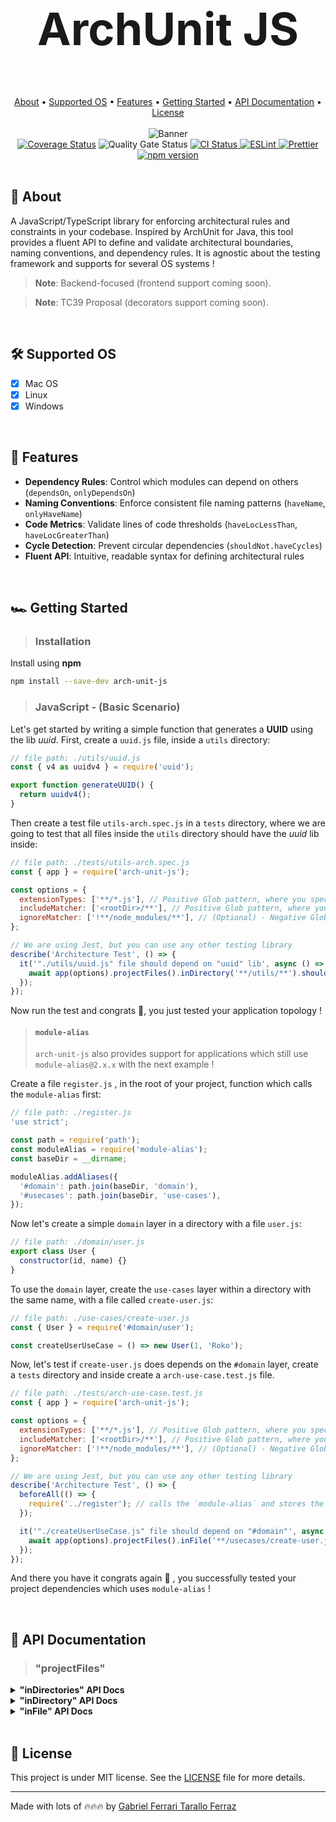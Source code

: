 <div align="center">
  <h1 style="font-size:4.5rem;"> ArchUnit JS</h1>
</div>

<br/>

<div align="center">
  <a href="#page_facing_up-about">About</a> •
  <a href="#hammer_and_wrench-supported-os">Supported OS</a> • 
  <a href="#ledger-features">Features</a> •
  <a href="#racing_car-getting-started">Getting Started</a> •
  <a href="#notebook-api-documentation">API Documentation</a> •
  <a href="#memo-license">License</a>
</div>

<br/>

<div align="center">
  <img src="https://github.com/gftf2011/clean-node-todolist/blob/main/.github/images/background.png" alt="Banner" style="max-width: 100%; height: auto;" />
</div>

<div align="center">
  <a href='https://coveralls.io/github/gftf2011/arch-unit-js?branch=dev'><img src='https://coveralls.io/repos/github/gftf2011/arch-unit-js/badge.svg?branch=dev' alt='Coverage Status' /></a>
  <img src='https://sonarcloud.io/api/project_badges/measure?project=gftf2011_arch-unit-js&metric=alert_status' alt='Quality Gate Status' />
  <a href="https://github.com/gftf2011/arch-unit-js/actions" target="_blank" rel="noopener noreferrer">
    <img src="https://github.com/gftf2011/arch-unit-js/actions/workflows/merge-main.yml/badge.svg" alt="CI Status" />
  </a>
  <a href="https://eslint.org/">
    <img src="https://img.shields.io/badge/ESLint-configured-blue?logo=eslint" alt="ESLint" />
  </a>
  <a href="https://prettier.io/">
    <img src="https://img.shields.io/badge/Prettier-configured-ff69b4?logo=prettier" alt="Prettier" />
  </a>
  <a href="https://www.npmjs.com/package/arch-unit-js">
    <img src="https://img.shields.io/npm/v/arch-unit-js.svg" alt="npm version" />
  </a>
</div>

<br/>

## :page_facing_up: About

A JavaScript/TypeScript library for enforcing architectural rules and constraints in your codebase. Inspired by ArchUnit for Java, this tool provides a fluent API to define and validate architectural boundaries, naming conventions, and dependency rules. It is agnostic about the testing framework and supports for several OS systems !

> **Note**: Backend-focused (frontend support coming soon).

> **Note**: TC39 Proposal (decorators support coming soon).

<br/>

## :hammer_and_wrench: Supported OS

- [x] Mac OS
- [x] Linux
- [x] Windows

<br/>

## :ledger: Features

- **Dependency Rules**: Control which modules can depend on others (`dependsOn`, `onlyDependsOn`)
- **Naming Conventions**: Enforce consistent file naming patterns (`haveName`, `onlyHaveName`)
- **Code Metrics**: Validate lines of code thresholds (`haveLocLessThan`, `haveLocGreaterThan`)
- **Cycle Detection**: Prevent circular dependencies (`shouldNot.haveCycles`)
- **Fluent API**: Intuitive, readable syntax for defining architectural rules

<br/>

## :racing_car: Getting Started

> ### Installation

Install using **npm**

```bash
npm install --save-dev arch-unit-js
```

> ### JavaScript - (Basic Scenario)

Let's get started by writing a simple function that generates a **UUID** using the lib _uuid_. First, create a `uuid.js` file, inside a `utils` directory:

```javascript
// file path: ./utils/uuid.js
const { v4 as uuidv4 } = require('uuid');

export function generateUUID() {
  return uuidv4();
}
```

Then create a test file `utils-arch.spec.js` in a `tests` directory, where we are going to test that all files inside the `utils` directory should have the _uuid_ lib inside:

```javascript
// file path: ./tests/utils-arch.spec.js
const { app } = require('arch-unit-js');

const options = {
  extensionTypes: ['**/*.js'], // Positive Glob pattern, where you specify all extension types your application has
  includeMatcher: ['<rootDir>/**'], // Positive Glob pattern, where you specify all files and directories based on the project <rootDir>
  ignoreMatcher: ['!**/node_modules/**'], // (Optional) - Negative Glob pattern, where you specify all files and directories you do NOT want to check
};

// We are using Jest, but you can use any other testing library
describe('Architecture Test', () => {
  it('"./utils/uuid.js" file should depend on "uuid" lib', async () => {
    await app(options).projectFiles().inDirectory('**/utils/**').should().dependsOn('uuid').check(); // No need to expect, if the dependency is not found it throws an error
  });
});
```

Now run the test and congrats 🥳, you just tested your application topology !

> #### `module-alias`
> `arch-unit-js` also provides support for applications which still use `module-alias@2.x.x` with the next example !

Create a file `register.js` , in the root of your project, function which calls the `module-alias` first:
```javascript
// file path: ./register.js
'use strict';

const path = require('path');
const moduleAlias = require('module-alias');
const baseDir = __dirname;

moduleAlias.addAliases({
  '#domain': path.join(baseDir, 'domain'),
  '#usecases': path.join(baseDir, 'use-cases'),
});
```

Now let's create a simple `domain` layer in a directory with a file `user.js`:
```javascript
// file path: ./domain/user.js
export class User {
  constructor(id, name) {}
}
```

To use the `domain` layer, create the `use-cases` layer within a directory with the same name, with a file called `create-user.js`:

```javascript
// file path: ./use-cases/create-user.js
const { User } = require('#domain/user');

const createUserUseCase = () => new User(1, 'Roko');
```

Now, let's test if `create-user.js` does depends on the `#domain` layer, create a `tests` directory and inside create a `arch-use-case.test.js` file.
```javascript
// file path: ./tests/arch-use-case.test.js
const { app } = require('arch-unit-js');

const options = {
  extensionTypes: ['**/*.js'], // Positive Glob pattern, where you specify all extension types your application has
  includeMatcher: ['<rootDir>/**'], // Positive Glob pattern, where you specify all files and directories based on the project <rootDir>
  ignoreMatcher: ['!**/node_modules/**'], // (Optional) - Negative Glob pattern, where you specify all files and directories you do NOT want to check
};

// We are using Jest, but you can use any other testing library
describe('Architecture Test', () => {
  beforeAll(() => {
    require('../register'); // calls the `module-alias` and stores the alias in the node Modules package
  });

  it('"./createUserUseCase.js" file should depend on "#domain"', async () => {
    await app(options).projectFiles().inFile('**/usecases/create-user.js').should().dependsOn('**/domain/**').check(); // No need to expect, if the dependency is not found it throws an error
  });
});
```

And there you have it congrats again 🥳 , you successfully tested your project dependencies which uses `module-alias` !

<br/>

## :notebook: API Documentation

> ### "projectFiles"

<details>
  <summary><b>"inDirectories" API Docs</b></summary>

- [Project Files in Directories Should NOT Depend On Specified Patterns](business/inDirectories/shouldNot/projectFiles_inDirectories_shouldNot_dependsOn_check.md)
- [Project Files in Directories Should NOT Have Cycles](business/inDirectories/shouldNot/projectFiles_inDirectories_shouldNot_haveCycles_check.md)
- [Project Files in Directories Should NOT Have Greater Or Equal L.O.C. (Lines Of Code) Than Specified Value](business/inDirectories/shouldNot/projectFiles_inDirectories_shouldNot_haveLocGreaterOrEqualThan_check.md)
- [Project Files in Directories Should NOT Have Greater L.O.C. (Lines Of Code) Than Specified Value](business/inDirectories/shouldNot/projectFiles_inDirectories_shouldNot_haveLocGreaterThan_check.md)
- [Project Files in Directories Should NOT Have Less Or Equal L.O.C. (Lines Of Code) Than Specified Value](business/inDirectories/shouldNot/projectFiles_inDirectories_shouldNot_haveLocLessOrEqualThan_check.md)
- [Project Files in Directories Should NOT Have Less L.O.C. (Lines Of Code) Than Specified Value](business/inDirectories/shouldNot/projectFiles_inDirectories_shouldNot_haveLocLessThan_check.md)
- [Project Files in Directories Should NOT Have Name with Specified Pattern](business/inDirectories/shouldNot/projectFiles_inDirectories_shouldNot_haveName_check.md)
- [Project Files in Directories Should NOT Only Depend On Specified Patterns](business/inDirectories/shouldNot/projectFiles_inDirectories_shouldNot_onlyDependsOn_check.md)
- [Project Files in Directories Should NOT Only Have Name with Specified Pattern](business/inDirectories/shouldNot/projectFiles_inDirectories_shouldNot_onlyHaveName_check.md)
- [Project Files in Directories Should Depend On Specified Patterns](business/inDirectories/should/projectFiles_inDirectories_should_dependsOn_check.md)
- [Project Files in Directories Should Have Cycles](business/inDirectories/should/projectFiles_inDirectories_should_haveCycles_check.md)
- [Project Files in Directories Should Have Greater Or Equal L.O.C. (Lines Of Code) Than Specified Value](business/inDirectories/should/projectFiles_inDirectories_should_haveLocGreaterOrEqualThan_check.md)
- [Project Files in Directories Should Have Greater L.O.C. (Lines Of Code) Than Specified Value](business/inDirectories/should/projectFiles_inDirectories_should_haveLocGreaterThan_check.md)
- [Project Files in Directories Should Have Less Or Equal L.O.C. (Lines Of Code) Than Specified Value](business/inDirectories/should/projectFiles_inDirectories_should_haveLocLessOrEqualThan_check.md)
- [Project Files in Directories Should Have Less L.O.C. (Lines Of Code) Than Specified Value](business/inDirectories/should/projectFiles_inDirectories_should_haveLocLessThan_check.md)
- [Project Files in Directories Should Have Name with Specified Pattern](business/inDirectories/should/projectFiles_inDirectories_should_haveName_check.md)
- [Project Files in Directories Should Only Depend On Specified Patterns](business/inDirectories/should/projectFiles_inDirectories_should_onlyDependsOn_check.md)
- [Project Files in Directories Should Only Have Name with Specified Pattern](business/inDirectories/should/projectFiles_inDirectories_should_onlyHaveName_check.md)

</details>

<details>
  <summary><b>"inDirectory" API Docs</b></summary>

- [Project Files in Directory Should NOT Depend On Specified Patterns](business/inDirectory/shouldNot/projectFiles_inDirectory_shouldNot_dependsOn_check.md)
- [Project Files in Directory Should NOT Have Cycles](business/inDirectory/shouldNot/projectFiles_inDirectory_shouldNot_haveCycles_check.md)
- [Project Files in Directory Should NOT Have Greater Or Equal L.O.C. (Lines Of Code) Than Specified Value](business/inDirectory/shouldNot/projectFiles_inDirectory_shouldNot_haveLocGreaterOrEqualThan_check.md)
- [Project Files in Directory Should NOT Have Greater L.O.C. (Lines Of Code) Than Specified Value](business/inDirectory/shouldNot/projectFiles_inDirectory_shouldNot_haveLocGreaterThan_check.md)
- [Project Files in Directory Should NOT Have Less Or Equal L.O.C. (Lines Of Code) Than Specified Value](business/inDirectory/shouldNot/projectFiles_inDirectory_shouldNot_haveLocLessOrEqualThan_check.md)
- [Project Files in Directory Should NOT Have Less L.O.C. (Lines Of Code) Than Specified Value](business/inDirectory/shouldNot/projectFiles_inDirectory_shouldNot_haveLocLessThan_check.md)
- [Project Files in Directory Should Not Have Name with Specified Pattern](business/inDirectory/shouldNot/projectFiles_inDirectory_shouldNot_haveName_check.md)
- [Project Files in Directory Should NOT Only Depend On Specific Patterns](business/inDirectory/shouldNot/projectFiles_inDirectory_shouldNot_onlyDependsOn_check.md)
- [Project Files in Directory Should NOT Only Have Names with Specified Pattern](business/inDirectory/shouldNot/projectFiles_inDirectory_shouldNot_onlyHaveName_check.md)
- [Project Files in Directory Should Depend On Specified Patterns](business/inDirectory/should/projectFiles_inDirectory_should_dependsOn_check.md)
- [Project Files in Directory Should Have Cycles](business/inDirectory/should/projectFiles_inDirectory_should_haveCycles_check.md)
- [Project Files in Directory Should Have Greater Or Equal L.O.C. (Lines Of Code) Than Specified Value](business/inDirectory/should/projectFiles_inDirectory_should_haveLocGreaterOrEqualThan_check.md)
- [Project Files in Directory Should Have Greater L.O.C. (Lines Of Code) Than Specified Value](business/inDirectory/should/projectFiles_inDirectory_should_haveLocGreaterThan_check.md)
- [Project Files in Directory Should Have Less Or Equal L.O.C. (Lines Of Code) Than Specified Value](business/inDirectory/should/projectFiles_inDirectory_should_haveLocLessOrEqualThan_check.md)
- [Project Files in Directory Should Have Less L.O.C. (Lines Of Code) Than Specified Value](business/inDirectory/should/projectFiles_inDirectory_should_haveLocLessThan_check.md)
- [Project Files in Directory Should Have Name with Specified Pattern](business/inDirectory/should/projectFiles_inDirectory_should_haveName_check.md)
- [Project Files in Directory Should Only Depend On Specified Patterns](business/inDirectory/should/projectFiles_inDirectory_should_onlyDependsOn_check.md)
- [Project Files in Directory Should Only Have Name with Specified Pattern](business/inDirectory/should/projectFiles_inDirectory_should_onlyHaveName_check.md)

</details>

<details>
  <summary><b>"inFile" API Docs</b></summary>

- [Project Files in File Should NOT Depend On Specified Patterns](business/inFile/shouldNot/projectFiles_inFile_shouldNot_dependsOn_check.md)
- [Project Files in File Should NOT Have Cycles](business/inFile/shouldNot/projectFiles_inFile_shouldNot_haveCycles_check.md)
- [Project Files in File Should NOT Have Greater Or Equal L.O.C. (Lines Of Code) Than Specified Value](business/inFile/shouldNot/projectFiles_inFile_shouldNot_haveLocGreaterOrEqualThan_check.md)
- [Project Files in File Should NOT Have Greater L.O.C. (Lines Of Code) Than Specified Value](business/inFile/shouldNot/projectFiles_inFile_shouldNot_haveLocGreaterThan_check.md)
- [Project Files in File Should NOT Have Less Or Equal L.O.C. (Lines Of Code) Than Specified Value](business/inFile/shouldNot/projectFiles_inFile_shouldNot_haveLocLessOrEqualThan_check.md)
- [Project Files in File Should NOT Have Less L.O.C. (Lines Of Code) Than Specified Value](business/inFile/shouldNot/projectFiles_inFile_shouldNot_haveLocLessThan_check.md)
- [Project Files in File Should NOT Have Name with Specified Pattern](business/inFile/shouldNot/projectFiles_inFile_shouldNot_haveName_check.md)
- [Project Files in File Should NOT Only Depend On Specified Patterns](business/inFile/shouldNot/projectFiles_inFile_shouldNot_onlyDependsOn_check.md)
- [Project Files in File Should NOT Only Have Name with Specified Pattern](business/inFile/shouldNot/projectFiles_inFile_shouldNot_onlyHaveName_check.md)
- [Project Files in File Should Depend On Specified Patterns](business/inFile/should/projectFiles_inFile_should_dependsOn_check.md)
- [Project Files in File Should Have Cycles](business/inFile/should/projectFiles_inFile_should_haveCycles_check.md)
- [Project Files in File Should Have Greater Or Equal L.O.C. (Lines Of Code) Than Specified Value](business/inFile/should/projectFiles_inFile_should_haveLocGreaterOrEqualThan_check.md)
- [Project Files in File Should Have Greater L.O.C. (Lines Of Code) Than Specified Value](business/inFile/should/projectFiles_inFile_should_haveLocGreaterThan_check.md)
- [Project Files in File Should Have Less Or Equal L.O.C. (Lines Of Code) Than Specified Value](business/inFile/should/projectFiles_inFile_should_haveLocLessOrEqualThan_check.md)
- [Project Files in File Should Have Less L.O.C. (Lines Of Code) Than Specified Value](business/inFile/should/projectFiles_inFile_should_haveLocLessThan_check.md)
- [Project Files in File Should Have Name with Specified Pattern](business/inFile/should/projectFiles_inFile_should_haveName_check.md)
- [Project Files in File Should Only Depend On Specified Patterns](business/inFile/should/projectFiles_inFile_should_onlyDependsOn_check.md)
- [Project Files in File Should Only Have Name with Specified Pattern](business/inFile/should/projectFiles_inFile_should_onlyHaveName_check.md)

</details>

<br/>

## :memo: License

This project is under MIT license. See the [LICENSE](LICENSE) file for more details.

---

Made with lots of 🔥🔥🔥 by [Gabriel Ferrari Tarallo Ferraz](https://www.linkedin.com/in/gabriel-ferrari-tarallo-ferraz/)
